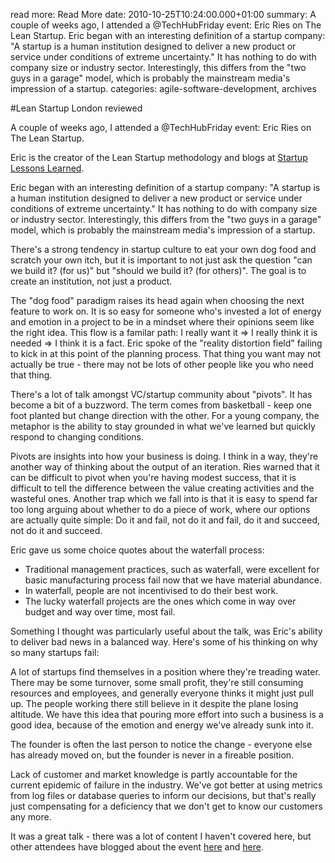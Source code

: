 read more: Read More
date: 2010-10-25T10:24:00.000+01:00
summary: A couple of weeks ago, I attended a @TechHubFriday event: Eric Ries on The Lean Startup. Eric began with an interesting definition of a startup company: "A startup is a human institution designed to deliver a new product or service under conditions of extreme uncertainty." It has nothing to do with company size or industry sector. Interestingly, this differs from the "two guys in a garage" model, which is probably the mainstream media's impression of a startup.
categories: agile-software-development, archives

#Lean Startup London reviewed

A couple of weeks ago, I attended a @TechHubFriday event: Eric Ries on The Lean Startup.

Eric is the creator of the Lean Startup methodology and blogs at [Startup Lessons Learned](http://www.startuplessonslearned.com/).

Eric began with an interesting definition of a startup company: "A startup is a human institution designed to deliver a new product or service under conditions of extreme uncertainty." It has nothing to do with company size or industry sector. Interestingly, this differs from the "two guys in a garage" model, which is probably the mainstream media's impression of a startup.

There's a strong tendency in startup culture to eat your own dog food and scratch your own itch, but it is important to not just ask the question "can we build it? (for us)" but "should we build it? (for others)". The goal is to create an institution, not just a product.

The "dog food" paradigm raises its head again when choosing the next feature to work on. It is so easy for someone who's invested a lot of energy and emotion in a project to be in a mindset where their opinions seem like the right idea. This flow is a familar path: I really want it => I really think it is needed => I think it is a fact. Eric spoke of the "reality distortion field" failing to kick in at this point of the planning process. That thing you want may not actually be true - there may not be lots of other people like you who need that thing.

There's a lot of talk amongst VC/startup community about "pivots". It has become a bit of a buzzword. The term comes from basketball - keep one foot planted but change direction with the other. For a young company, the metaphor is the ability to stay grounded in what we've learned but quickly respond to changing conditions.

Pivots are insights into how your business is doing. I think in a way, they're another way of thinking about the output of an iteration. Ries warned that it can be difficult to pivot when you're having modest success, that it is difficult to tell the difference between the value creating activities and the wasteful ones. Another trap which we fall into is that it is easy to spend far too long arguing about whether to do a piece of work, where our options are actually quite simple: Do it and fail, not do it and fail, do it and succeed, not do it and succeed.

Eric gave us some choice quotes about the waterfall process:

* Traditional management practices, such as waterfall, were excellent for basic manufacturing process fail now that we have material abundance. 
* In waterfall, people are not incentivised to do their best work.
* The lucky waterfall projects are the ones which come in way over budget and way over time, most fail.

Something I thought was particularly useful about the talk, was Eric's ability to deliver bad news in a balanced way. Here's some of his thinking on why so many startups fail:

A lot of startups find themselves in a position where they're treading water. There may be some turnover, some small profit, they're still consuming resources and employees, and generally everyone thinks it might just pull up. The people working there still believe in it despite the plane losing altitude. We have this idea that pouring more effort into such a business is a good idea, because of the emotion and energy we've already sunk into it.

The founder is often the last person to notice the change - everyone else has already moved on, but the founder is never in a fireable position.

Lack of customer and market knowledge is partly accountable for the current epidemic of failure in the industry. We've got better at using metrics from log files or database queries to inform our decisions, but that's really just compensating for a deficiency that we don't get to know our customers any more.

It was a great talk - there was a lot of content I haven't covered here, but other attendees have blogged about the event [here](http://andysinclair.wordpress.com/2010/10/19/eric-ries-touches-down-at-techhub) and [here](http://theupgroup.wordpress.com/2010/10/18/review-of-techhub-fri-16th-october-a-talk-by-eric-ries-on-the-lean-start-up/).
